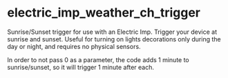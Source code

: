 electric_imp_weather_ch_trigger
===============================

Sunrise/Sunset trigger for use with an Electric Imp. Trigger your device at sunrise and sunset. Useful for turning on lights
decorations only during the day or night, and requires no physical sensors.

In order to not pass 0 as a parameter, the code adds 1 minute to sunrise/sunset, so it will trigger 1 minute after each.
